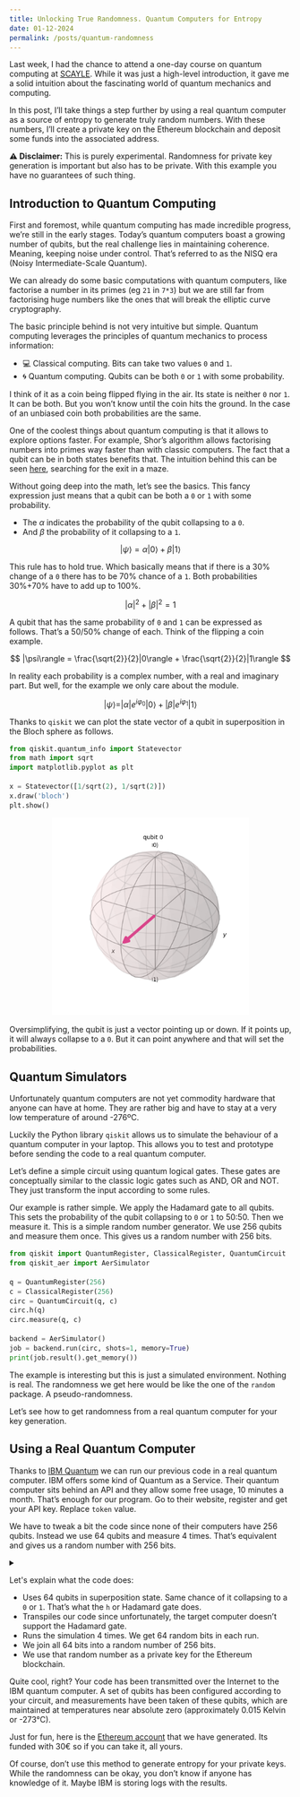 ```yaml
---
title: Unlocking True Randomness. Quantum Computers for Entropy
date: 01-12-2024
permalink: /posts/quantum-randomness
---
```


Last week, I had the chance to attend a one-day course on quantum computing at [SCAYLE](https://www.scayle.es/). While it was just a high-level introduction, it gave me a solid intuition about the fascinating world of quantum mechanics and computing.

In this post, I’ll take things a step further by using a real quantum computer as a source of entropy to generate truly random numbers. With these numbers, I’ll create a private key on the Ethereum blockchain and deposit some funds into the associated address.

**⚠️ Disclaimer:** This is purely experimental. Randomness for private key generation is important but also has to be private. With this example you have no guarantees of such thing.

## Introduction to Quantum Computing

First and foremost, while quantum computing has made incredible progress, we’re still in the early stages. Today’s quantum computers boast a growing number of qubits, but the real challenge lies in maintaining coherence. Meaning, keeping noise under control. That’s referred to as the NISQ era (Noisy Intermediate-Scale Quantum).

We can already do some basic computations with quantum computers, like factorise a number in its primes (eg `21` in `7*3`) but we are still far from factorising huge numbers like the ones that will break the elliptic curve cryptography.

The basic principle behind is not very intuitive but simple. Quantum computing leverages the principles of quantum mechanics to process information:

* 💻 Classical computing. Bits can take two values `0` and `1`.
* 🌀 Quantum computing. Qubits can be both `0` or `1` with some probability.

I think of it as a coin being flipped flying in the air. Its state is neither `0` nor `1`. It can be both. But you won’t know until the coin hits the ground. In the case of an unbiased coin both probabilities are the same.

One of the coolest things about quantum computing is that it allows to explore options faster. For example, Shor’s algorithm allows factorising numbers into primes way faster than with classic computers. The fact that a qubit can be in both states benefits that. The intuition behind this can be seen [here](https://www.youtube.com/watch?v=OQ-NkCiyj_c), searching for the exit in a maze.

Without going deep into the math, let’s see the basics. This fancy expression just means that a qubit can be both a `0` or `1` with some probability.

- The $\alpha$ indicates the probability of the qubit collapsing to a `0`.
- And $\beta$ the probability of it collapsing to a `1`.

$$
|\psi\rangle = \alpha|0\rangle + \beta|1\rangle
$$

This rule has to hold true. Which basically means that if there is a 30% change of a `0` there has to be 70% chance of a `1`. Both probabilities 30%+70% have to add up to 100%.

$$
|\alpha|^2 + |\beta|^2 = 1
$$

A qubit that has the same probability of `0` and `1` can be expressed as follows. That’s a 50/50% change of each. Think of the flipping a coin example.

$$
|\psi\rangle = \frac{\sqrt{2}}{2}|0\rangle + \frac{\sqrt{2}}{2}|1\rangle
$$

In reality each probability is a complex number, with a real and imaginary part. But well, for the example we only care about the module.

$$
|\psi\rangle = |\alpha|e^{i\varphi_0}|0\rangle + |\beta|e^{i\varphi_1}|1\rangle
$$

Thanks to `qiskit` we can plot the state vector of a qubit in superposition in the Bloch sphere as follows.

```python
from qiskit.quantum_info import Statevector
from math import sqrt
import matplotlib.pyplot as plt
 
x = Statevector([1/sqrt(2), 1/sqrt(2)])
x.draw('bloch')
plt.show()
```

<center><img src="https://github.com/alrevuelta/myblog/blob/main/assets/img/qubit.png?raw=true" style="width:70%"></center>

Oversimplifying, the qubit is just a vector pointing up or down. If it points up, it will always collapse to a `0`. But it can point anywhere and that will set the probabilities.

## Quantum Simulators

Unfortunately quantum computers are not yet commodity hardware that anyone can have at home. They are rather big and have to stay at a very low temperature of around -276ºC.

Luckily the Python library `qiskit` allows us to simulate the behaviour of a quantum computer in your laptop. This allows you to test and prototype before sending the code to a real quantum computer.

Let’s define a simple circuit using quantum logical gates. These gates are conceptually similar to the classic logic gates such as AND, OR and NOT. They just transform the input according to some rules.

Our example is rather simple. We apply the Hadamard gate to all qubits. This sets the probability of the qubit collapsing to `0` or `1` to 50:50. Then we measure it. This is a simple random number generator. We use 256 qubits and measure them once. This gives us a random number with 256 bits.

```python
from qiskit import QuantumRegister, ClassicalRegister, QuantumCircuit
from qiskit_aer import AerSimulator

q = QuantumRegister(256)
c = ClassicalRegister(256)
circ = QuantumCircuit(q, c)
circ.h(q)
circ.measure(q, c)

backend = AerSimulator()
job = backend.run(circ, shots=1, memory=True)
print(job.result().get_memory())
```

The example is interesting but this is just a simulated environment. Nothing is real. The randomness we get here would be like the one of the `random` package. A pseudo-randomness.

Let’s see how to get randomness from a real quantum computer for your key generation.

## Using a Real Quantum Computer

Thanks to [IBM Quantum](https://quantum.ibm.com/) we can run our previous code in a real quantum computer. IBM offers some kind of Quantum as a Service. Their quantum computer sits behind an API and they allow some free usage, 10 minutes a month. That’s enough for our program. Go to their website, register and get your API key. Replace `token` value.

We have to tweak a bit the code since none of their computers have 256 qubits. Instead we use 64 qubits and measure 4 times. That’s equivalent and gives us a random number with 256 bits.


<details>
  <summary></summary>
 
  ```python
from qiskit import QuantumRegister, ClassicalRegister, QuantumCircuit
from qiskit import transpile
from qiskit_ibm_runtime import QiskitRuntimeService
from eth_keys import keys

q = QuantumRegister(64)
c = ClassicalRegister(64)
circ = QuantumCircuit(q, c)
circ.h(q)
circ.measure(q, c)

service = QiskitRuntimeService(channel="ibm_quantum", token="YOUR_TOKEN")
backend = service.backend('ibm_kyiv')
qc_basis = transpile(circ, backend)
job = backend.run(qc_basis, shots=4)

counts = job.result().to_dict()["results"][0]["data"]["counts"]
priv_key = ''.join(counts.keys()).replace('0x', '')

private_key_bytes = bytes.fromhex(priv_key)
private_key_obj = keys.PrivateKey(private_key_bytes)

public_key = private_key_obj.public_key
public_key_hex = public_key.to_bytes().hex()

eth_address = public_key.to_checksum_address()

print(f"Private Key: {priv_key}")
print(f"Ethereum Address: {eth_address}")
```
</details>

Let's explain what the code does:

- Uses 64 qubits in superposition state. Same chance of it collapsing to a `0` or `1`. That’s what the `h` or Hadamard gate does.
- Transpiles our code since unfortunately, the target computer doesn’t support the Hadamard gate.
- Runs the simulation 4 times. We get 64 random bits in each run.
- We join all 64 bits into a random number of 256 bits.
- We use that random number as a private key for the Ethereum blockchain.

Quite cool, right? Your code has been transmitted over the Internet to the IBM quantum computer. A set of qubits has been configured according to your circuit, and measurements have been taken of these qubits, which are maintained at temperatures near absolute zero (approximately 0.015 Kelvin or -273°C).

Just for fun, here is the [Ethereum account](https://etherscan.io/address/0xc2122C5c9dd8e8AE17D6FC874E0Da5a6e4681587) that we have generated. Its funded with 30€ so if you can take it, all yours.

Of course, don’t use this method to generate entropy for your private keys. While the randomness can be okay, you don’t know if anyone has knowledge of it. Maybe IBM is storing logs with the results.

